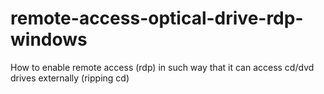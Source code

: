 # remote-access-optical-drive-rdp-windows
How to enable remote access (rdp) in such way that it can access cd/dvd drives externally (ripping cd)
